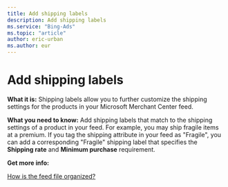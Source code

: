 ```yaml
---
title: Add shipping labels
description: Add shipping labels
ms.service: "Bing-Ads"
ms.topic: "article"
author: eric-urban
ms.author: eur
---
```


# Add shipping labels

**What it is:** Shipping labels allow you to further customize the shipping settings for the products in your Microsoft Merchant Center feed.

**What you need to know:** Add shipping labels that match to the shipping settings of a product in your feed. For example, you may ship fragile items at a premium. If you tag the shipping attribute in your feed as "Fragile", you can add a corresponding "Fragile" shipping label that specifies the **Shipping rate** and **Minimum purchase** requirement.

**Get more info:**

[How is the feed file organized?](../hlp_BA_CONC_AboutBingMerchantCenterCatalogFile.md)


